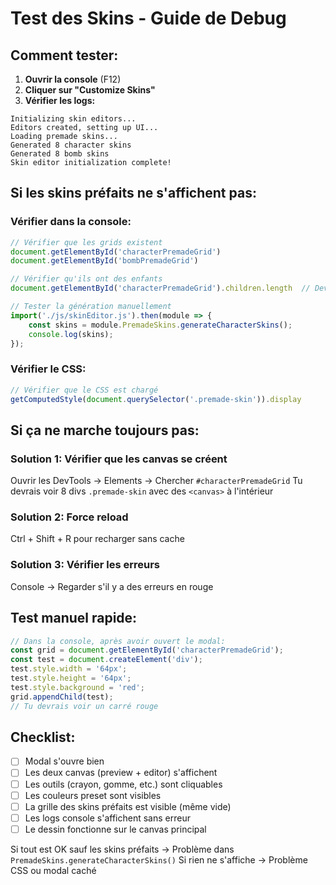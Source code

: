 # Test des Skins - Guide de Debug

## Comment tester:

1. **Ouvrir la console** (F12)
2. **Cliquer sur "Customize Skins"**
3. **Vérifier les logs:**

```
Initializing skin editors...
Editors created, setting up UI...
Loading premade skins...
Generated 8 character skins
Generated 8 bomb skins
Skin editor initialization complete!
```

## Si les skins préfaits ne s'affichent pas:

### Vérifier dans la console:
```javascript
// Vérifier que les grids existent
document.getElementById('characterPremadeGrid')
document.getElementById('bombPremadeGrid')

// Vérifier qu'ils ont des enfants
document.getElementById('characterPremadeGrid').children.length  // Devrait être 8

// Tester la génération manuellement
import('./js/skinEditor.js').then(module => {
    const skins = module.PremadeSkins.generateCharacterSkins();
    console.log(skins);
});
```

### Vérifier le CSS:
```javascript
// Vérifier que le CSS est chargé
getComputedStyle(document.querySelector('.premade-skin')).display
```

## Si ça ne marche toujours pas:

### Solution 1: Vérifier que les canvas se créent
Ouvrir les DevTools → Elements → Chercher `#characterPremadeGrid`
Tu devrais voir 8 divs `.premade-skin` avec des `<canvas>` à l'intérieur

### Solution 2: Force reload
Ctrl + Shift + R pour recharger sans cache

### Solution 3: Vérifier les erreurs
Console → Regarder s'il y a des erreurs en rouge

## Test manuel rapide:

```javascript
// Dans la console, après avoir ouvert le modal:
const grid = document.getElementById('characterPremadeGrid');
const test = document.createElement('div');
test.style.width = '64px';
test.style.height = '64px';
test.style.background = 'red';
grid.appendChild(test);
// Tu devrais voir un carré rouge
```

## Checklist:

- [ ] Modal s'ouvre bien
- [ ] Les deux canvas (preview + editor) s'affichent
- [ ] Les outils (crayon, gomme, etc.) sont cliquables
- [ ] Les couleurs preset sont visibles
- [ ] La grille des skins préfaits est visible (même vide)
- [ ] Les logs console s'affichent sans erreur
- [ ] Le dessin fonctionne sur le canvas principal

Si tout est OK sauf les skins préfaits → Problème dans `PremadeSkins.generateCharacterSkins()`
Si rien ne s'affiche → Problème CSS ou modal caché
